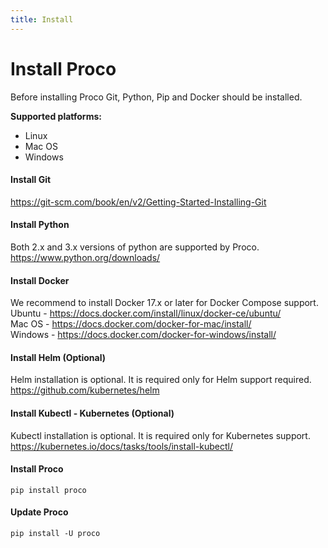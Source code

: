 ```yaml
---
title: Install
---
```

# Install Proco
Before installing Proco Git, Python, Pip and Docker should be installed.

**Supported platforms:**
- Linux  
- Mac OS  
- Windows  

#### Install Git
https://git-scm.com/book/en/v2/Getting-Started-Installing-Git

#### Install Python
Both 2.x and 3.x versions of python are supported by Proco.  
https://www.python.org/downloads/

#### Install Docker
We recommend to install Docker 17.x or later for Docker Compose support.  
Ubuntu - https://docs.docker.com/install/linux/docker-ce/ubuntu/  
Mac OS - https://docs.docker.com/docker-for-mac/install/  
Windows - https://docs.docker.com/docker-for-windows/install/

#### Install Helm (Optional)
Helm installation is optional. It is required only for Helm support required.  
https://github.com/kubernetes/helm

#### Install Kubectl - Kubernetes (Optional) 
Kubectl installation is optional. It is required only for Kubernetes support.
https://kubernetes.io/docs/tasks/tools/install-kubectl/

#### Install Proco
```
pip install proco
```

#### Update Proco
```
pip install -U proco
```